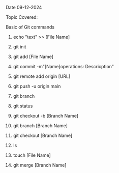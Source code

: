 Date 09-12-2024

Topic Covered:
 
Basic of Git commands

1. echo "text" >> [File Name]

2. git init 

3. git add [File Name]

4. git commit -m"[Name]operations: Descricption"

5. git remote add origin [URL]

6. git push -u origin main

7. git branch

8. git status

9. git checkout -b [Branch Name]

10. git branch [Branch Name]

11. git checkout [Branch Name]

12. ls

13. touch [File Name]

14. git merge [Branch Name]
